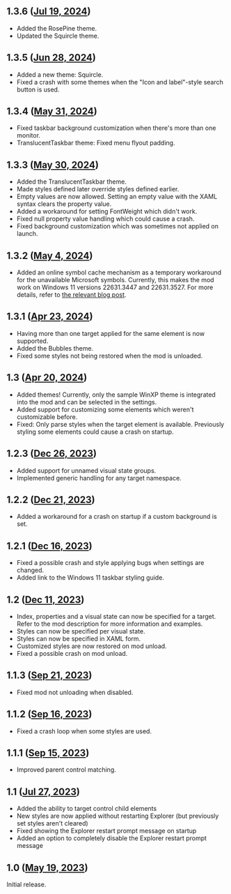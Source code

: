 ## 1.3.6 ([Jul 19, 2024](https://github.com/ramensoftware/windhawk-mods/blob/b16412c8ab6de3303ecb179ddcb39a2fe8b28e25/mods/windows-11-taskbar-styler.wh.cpp))

* Added the RosePine theme.
* Updated the Squircle theme.

## 1.3.5 ([Jun 28, 2024](https://github.com/ramensoftware/windhawk-mods/blob/d02494284cfba2bb2c9fcb54ad499c0489ac45dd/mods/windows-11-taskbar-styler.wh.cpp))

* Added a new theme: Squircle.
* Fixed a crash with some themes when the "Icon and label"-style search button is used.

## 1.3.4 ([May 31, 2024](https://github.com/ramensoftware/windhawk-mods/blob/ff1acfae87ae906f670c3b0d43f7fbb8c3dcfd03/mods/windows-11-taskbar-styler.wh.cpp))

* Fixed taskbar background customization when there's more than one monitor.
* TranslucentTaskbar theme: Fixed menu flyout padding.

## 1.3.3 ([May 30, 2024](https://github.com/ramensoftware/windhawk-mods/blob/7cb5b296f3dd8385719119f7693a9037e5d9e46f/mods/windows-11-taskbar-styler.wh.cpp))

* Added the TranslucentTaskbar theme.
* Made styles defined later override styles defined earlier.
* Empty values are now allowed. Setting an empty value with the XAML syntax clears the property value.
* Added a workaround for setting FontWeight which didn't work.
* Fixed null property value handling which could cause a crash.
* Fixed background customization which was sometimes not applied on launch.

## 1.3.2 ([May 4, 2024](https://github.com/ramensoftware/windhawk-mods/blob/6fcd66105c7419656b3d34947dacf56a3b06927c/mods/windows-11-taskbar-styler.wh.cpp))

* Added an online symbol cache mechanism as a temporary workaround for the unavailable Microsoft symbols. Currently, this makes the mod work on Windows 11 versions 22631.3447 and 22631.3527. For more details, refer to [the relevant blog post](https://ramensoftware.com/windhawk-and-symbol-download-errors).

## 1.3.1 ([Apr 23, 2024](https://github.com/ramensoftware/windhawk-mods/blob/72258fe7830a25a42dd597bd6b8588f02f4b6152/mods/windows-11-taskbar-styler.wh.cpp))

* Having more than one target applied for the same element is now supported.
* Added the Bubbles theme.
* Fixed some styles not being restored when the mod is unloaded.

## 1.3 ([Apr 20, 2024](https://github.com/ramensoftware/windhawk-mods/blob/085a17c3ddc3084feb9f607b971d4873076d6fb7/mods/windows-11-taskbar-styler.wh.cpp))

* Added themes! Currently, only the sample WinXP theme is integrated into the mod and can be selected in the settings.
* Added support for customizing some elements which weren't customizable before.
* Fixed: Only parse styles when the target element is available. Previously styling some elements could cause a crash on startup.

## 1.2.3 ([Dec 26, 2023](https://github.com/ramensoftware/windhawk-mods/blob/dd6a77e99fd98816a7800be14a834ad988a6cd58/mods/windows-11-taskbar-styler.wh.cpp))

* Added support for unnamed visual state groups.
* Implemented generic handling for any target namespace.

## 1.2.2 ([Dec 21, 2023](https://github.com/ramensoftware/windhawk-mods/blob/955ecfce747cec506a89bdee69c706aea050487a/mods/windows-11-taskbar-styler.wh.cpp))

* Added a workaround for a crash on startup if a custom background is set.

## 1.2.1 ([Dec 16, 2023](https://github.com/ramensoftware/windhawk-mods/blob/881a5daee8bdcf6cdc0e8f6a7ca99ebbeab1f569/mods/windows-11-taskbar-styler.wh.cpp))

* Fixed a possible crash and style applying bugs when settings are changed.
* Added link to the Windows 11 taskbar styling guide.

## 1.2 ([Dec 11, 2023](https://github.com/ramensoftware/windhawk-mods/blob/23129dc99634ad8037cd80cd3f01a7e79b63bcfc/mods/windows-11-taskbar-styler.wh.cpp))

* Index, properties and a visual state can now be specified for a target. Refer to the mod description for more information and examples.
* Styles can now be specified per visual state.
* Styles can now be specified in XAML form.
* Customized styles are now restored on mod unload.
* Fixed a possible crash on mod unload.

## 1.1.3 ([Sep 21, 2023](https://github.com/ramensoftware/windhawk-mods/blob/7eb55c75224aa0dfff6a524fa3d993ece8a41704/mods/windows-11-taskbar-styler.wh.cpp))

* Fixed mod not unloading when disabled.

## 1.1.2 ([Sep 16, 2023](https://github.com/ramensoftware/windhawk-mods/blob/3ab1f3e504481a1a704e331709a3508fe1980eec/mods/windows-11-taskbar-styler.wh.cpp))

* Fixed a crash loop when some styles are used.

## 1.1.1 ([Sep 15, 2023](https://github.com/ramensoftware/windhawk-mods/blob/c8bd45d3c8292364a173776354e9909934fb3817/mods/windows-11-taskbar-styler.wh.cpp))

* Improved parent control matching.

## 1.1 ([Jul 27, 2023](https://github.com/ramensoftware/windhawk-mods/blob/945959053f99f73a7babdd46a097e905f0f1f4e2/mods/windows-11-taskbar-styler.wh.cpp))

* Added the ability to target control child elements
* New styles are now applied without restarting Explorer (but previously set styles aren't cleared)
* Fixed showing the Explorer restart prompt message on startup
* Added an option to completely disable the Explorer restart prompt message

## 1.0 ([May 19, 2023](https://github.com/ramensoftware/windhawk-mods/blob/dd94ba0dad734db104daf98094a6497bb2911039/mods/windows-11-taskbar-styler.wh.cpp))

Initial release.
